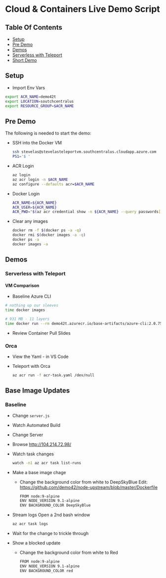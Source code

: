 # Cloud & Containers Live Demo Script

## Table Of Contents

- [Setup](#setup)
- [Pre Demo](#pre-demo)
- [Demos](#demos)
- [Serverless with Teleport](#serverless-with-teleport)
- [Short Demo](#short-demo)

## Setup

- Import Env Vars

```sh
export ACR_NAME=demo42t
export LOCATION=soutchcentralus
export RESOURCE_GROUP=$ACR_NAME
```

## Pre Demo

The following is needed to start the demo:

- SSH into the Docker VM

  ```sh
  ssh stevelas@stevelasteleportvm.southcentralus.cloudapp.azure.com
  PS1='$ '
  ```

- ACR Login

  ```sh
  az login
  az acr login -n $ACR_NAME
  az configure --defaults acr=$ACR_NAME
  ```

- Docker Login

  ```sh
  ACR_NAME=${ACR_NAME}
  ACR_USER=${ACR_NAME}
  ACR_PWD="$(az acr credential show -n ${ACR_NAME} --query passwords[0].value -o tsv)"
  ```

- Clear any images

  ```sh
  docker rm -f $(docker ps -a -q)
  docker rmi $(docker images -a -q)
  docker ps -a
  docker images -a
  ```

## Demos

### Serverless with Teleport

#### VM Comparison

- Baseline Azure CLI

```sh
# nothing up our sleeves
time docker images

# 931 MB - 11 layers
time docker run --rm demo42t.azurecr.io/base-artifacts/azure-cli:2.0.75 echo 'hello planet vm'
```
- Review Container Pull Slides

### Orca

- View the Yaml - in VS Code

- Teleport with Orca
  ```sh
  az acr run -f acr-task.yaml /dev/null
  ```

## Base Image Updates

### Baseline

- Change `server.js`
- Watch Automated Build
- Change Server
- Browse http://104.214.72.98/

- Watch task changes

  ```sh
  watch -n1 az acr task list-runs
  ```

- Make a base image chage

  - Change the background color from white to DeepSkyBlue
    Edit: https://github.com/demo42/node-upstream/blob/master/Dockerfile

    ```sh
    FROM node:9-alpine
    ENV NODE_VERSION 9.1-alpine
    ENV BACKGROUND_COLOR DeepSkyBlue
    ```

- Stream logs
  Open a 2nd bash window

  ```sh
  az acr task logs
  ```
- Wait for the change to trickle through

- Show a blocked update
  - Change the background color from white to Red

    ```sh
    FROM node:9-alpine
    ENV NODE_VERSION 9.1-alpine
    ENV BACKGROUND_COLOR red
    ```
